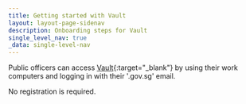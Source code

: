 ```yaml
---
title: Getting started with Vault
layout: layout-page-sidenav
description: Onboarding steps for Vault
single_level_nav: true
_data: single-level-nav
---
```


Public officers can access [Vault](https://vault.gov.sg){:target="_blank"} by using their work computers and logging in with their '.gov.sg' email. 

No registration is required.
